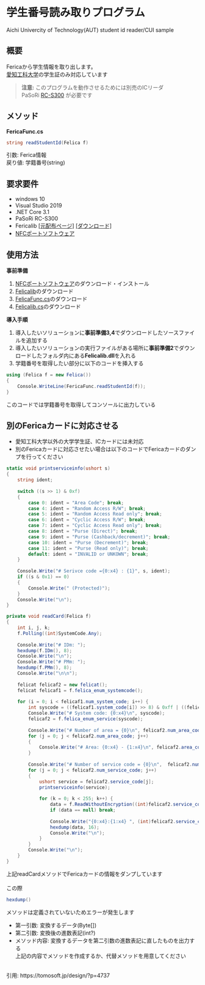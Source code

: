 # 学生番号読み取りプログラム
Aichi Univercity of Technology(AUT) student id reader/CUI sample
## 概要
Fericaから学生情報を取り出します。<br>
[愛知工科大学](https://www.aut.ac.jp/)の学生証のみ対応しています

>**注意:**
>このプログラムを動作させるためには別売のICリーダ<br>
>PaSoRi [RC-S300](https://www.sony.co.jp/Products/felica/consumer/) が必要です

## メソッド
**FericaFunc.cs**
```cs
string readStudentId(Felica f)
```
引数: Ferica情報<br>
戻り値: 学籍番号(string)

## 要求要件
- windows 10
- Visual Studio 2019
- .NET Core 3.1
- PaSoRi RC-S300
- Fericalib [[元配布ページ]](http://felicalib.tmurakam.org/)
[[ダウンロード]](https://github.com/hohjukgi/Test/files/9956930/felicalib-0.4.2.zip)
- [NFCポートソフトウェア](https://www.sony.co.jp/Products/felica/consumer/support/download/nfcportsoftware.html?j-short=fsc_dl)

## 使用方法
**事前準備**
1. [NFCポートソフトウェア](https://www.sony.co.jp/Products/felica/consumer/support/download/nfcportsoftware.html?j-short=fsc_dl)のダウンロード・インストール<br>
2. [Felicalib](https://github.com/hohjukgi/Test/files/9956930/felicalib-0.4.2.zip)のダウンロード
3. [FelicaFunc.cs](Test/FelicaFunc.cs)のダウンロード
4. [Felicalib.cs](Test/Felicalib.cs)のダウンロード

**導入手順**
1. 導入したいソリューションに**事前準備3,4**でダウンロードしたソースファイルを追加する
2. 導入したいソリューションの実行ファイルがある場所に**事前準備2**でダウンロードしたフォルダ内にある**Felicalib.dll**を入れる
3. 学籍番号を取得したい部分に以下のコードを挿入する
```cs
using (Felica f = new Felica())
{
    Console.WriteLine(FericaFunc.readStudentId(f));
}
```
このコードでは学籍番号を取得してコンソールに出力している

## 別のFericaカードに対応させる
- 愛知工科大学以外の大学学生証、ICカードには未対応
- 別のFericaカードに対応させたい場合は以下のコードでFericaカードのダンプを行ってください
```cs
static void printserviceinfo(ushort s)
{
    string ident;
 
    switch ((s >> 1) & 0xf)
    {
        case 0: ident = "Area Code"; break;
        case 4: ident = "Random Access R/W"; break;
        case 5: ident = "Random Access Read only"; break;
        case 6: ident = "Cyclic Access R/W"; break;
        case 7: ident = "Cyclic Access Read only"; break;
        case 8: ident = "Purse (Direct)"; break;
        case 9: ident = "Purse (Cashback/decrement)"; break;
        case 10: ident = "Purse (Decrement)"; break;
        case 11: ident = "Purse (Read only)"; break;
        default: ident = "INVALID or UNKOWN"; break;
    }
 
    Console.Write("# Serivce code ={0:x4} : {1}", s, ident);
    if ((s & 0x1) == 0)
    {
        Console.Write(" (Protected)");
    }
    Console.Write("\n");
}
```
```cs
private void readCard(Felica f)
{
    int i, j, k;
    f.Polling((int)SystemCode.Any);
 
    Console.Write("# IDm: ");
    hexdump(f.IDm(), 8);
    Console.Write("\n");
    Console.Write("# PMm: ");
    hexdump(f.PMm(), 8);
    Console.Write("\n\n");
 
    felicat felicaf2 = new felicat();
    felicat felicaf1 = f.felica_enum_systemcode();
 
    for (i = 0; i < felicaf1.num_system_code; i++) {
        int syscode = ((felicaf1.system_code[i]) >> 8) & 0xff | ((felicaf1.system_code[i]) << 8) & 0xff00;
        Console.Write("# System code: {0:x4}\n", syscode);
        felicaf2 = f.felica_enum_service(syscode);
 
        Console.Write("# Number of area = {0}\n", felicaf2.num_area_code);
        for (j = 0; j < felicaf2.num_area_code; j++)
        {
            Console.Write("# Area: {0:x4} - {1:x4}\n", felicaf2.area_code[j], felicaf2.end_service_code[j]);
        }
 
        Console.Write("# Number of service code = {0}\n",  felicaf2.num_service_code);
        for (j = 0; j < felicaf2.num_service_code; j++)
        {
            ushort service = felicaf2.service_code[j];
            printserviceinfo(service);
 
            for (k = 0; k < 255; k++) {
                data = f.ReadWithoutEncryption((int)felicaf2.service_code[j], k);
                if (data == null) break;
 
                Console.Write("{0:x4}:{1:x4} ", (int)felicaf2.service_code[j], k);
                hexdump(data, 16);
                Console.Write("\n");
            }
        }
        Console.Write("\n");
    }
}
```
上記readCardメソッドでFericaカードの情報をダンプしています<br>
<br>
この際
```cs
hexdump()
```
メソッドは定義されていないためエラーが発生します
- 第一引数: 変換するデータ(Byte[])
- 第二引数: 変換後の進数表記(int?)
- メソッド内容: 変換するデータを第二引数の進数表記に直したものを出力する<br>
上記の内容でメソッドを作成するか、代替メソッドを用意してください<br>
<br>
引用: https://tomosoft.jp/design/?p=4737
